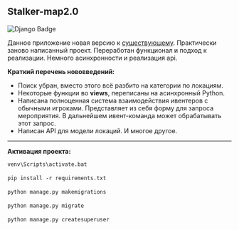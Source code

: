 ## Stalker-map2.0


<img src="https://img.shields.io/badge/django 3.2.9-Django Rest Framework-red?style=for-the-badge&logo=django&logoColor=white" alt="Django Badge"/> 

<p>Данное приложение новая версию к <a href="https://github.com/swcasimiro/stalker-map">существующему</a>. Практически заново написанный проект. Переработан функционал и подход к реализации. Немного асинхронности и реализация api.</p>


<strong><p>Краткий перечень нововведений:</p></strong>
<ul>
<li>Поиск убран, вместо этого всё разбито на категории по локациям.</li>
<li>Некоторые функции во <strong>views</strong>, переписаны на асинхронный Python.</li>
<li>Написана полноценная система взаимодействия ивентеров с обычными игроками. Представляет из себя форму для запроса мероприятия. В дальнейшем ивент-команда может обрабатывать этот запрос.</li>
<li>Написан API для модели локаций. И многое другое.</li>
</ul>
<hr>
<strong><p>Активация проекта:</p></strong>
<code>venv\Scripts\activate.bat</code>
<br>
<br>
<code>pip install -r requirements.txt</code>
<br>
<br>
<code>python manage.py makemigrations</code>
<br>
<br>
<code>python manage.py migrate</code>
<br>
<br>
<code>python manage.py createsuperuser</code>
<br>
<br>
